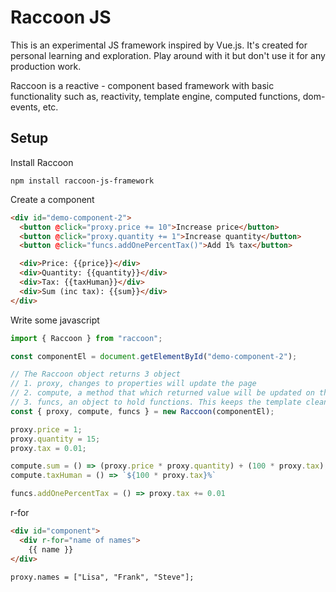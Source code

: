 # Raccoon JS

This is an experimental JS framework inspired by Vue.js. It's created for personal learning and exploration. 
Play around with it but don't use it for any production work. 

Raccoon is a reactive - component based framework with basic functionality such as, reactivity, template engine, computed functions, dom-events, etc.

## Setup

Install Raccoon 

`npm install raccoon-js-framework`

Create a component

```html
<div id="demo-component-2">
  <button @click="proxy.price += 10">Increase price</button>
  <button @click="proxy.quantity += 1">Increase quantity</button>
  <button @click="funcs.addOnePercentTax()">Add 1% tax</button>

  <div>Price: {{price}}</div>
  <div>Quantity: {{quantity}}</div>
  <div>Tax: {{taxHuman}}</div>
  <div>Sum (inc tax): {{sum}}</div>
</div>
```

Write some javascript

```js
import { Raccoon } from "raccoon";

const componentEl = document.getElementById("demo-component-2");

// The Raccoon object returns 3 object
// 1. proxy, changes to properties will update the page
// 2. compute, a method that which returned value will be updated on the page when any proxy property updates.
// 3. funcs, an object to hold functions. This keeps the template clean and declarative. Good to handle e.g on-click logic.
const { proxy, compute, funcs } = new Raccoon(componentEl); 

proxy.price = 1;
proxy.quantity = 15;
proxy.tax = 0.01;

compute.sum = () => (proxy.price * proxy.quantity) + (100 * proxy.tax);
compute.taxHuman = () => `${100 * proxy.tax}%`

funcs.addOnePercentTax = () => proxy.tax += 0.01
```


r-for 

```html
<div id="component">
  <div r-for="name of names">
    {{ name }}
</div>
```

```
proxy.names = ["Lisa", "Frank", "Steve"];
```